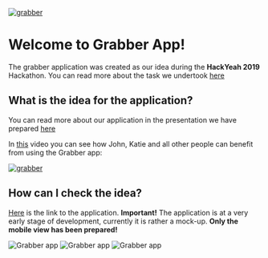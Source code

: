 [<img src="https://lh4.googleusercontent.com/FwZL7158CJOHq0UuBQoTS5fIM7fUoEury1g_CR5dfnPPwMNTv7VfKRQezVUedthXAQQfPSkMmE7zRWywh_bY=w958-h874-rw" alt="grabber">](https://drive.google.com/file/d/1_lRWjeKik6ncd8hXdWeJf0LplpyEv5gA/view?usp=sharing)

# Welcome to Grabber App!

The grabber application was created as our idea during the **HackYeah 2019** Hackathon. You can read more about the task we undertook [here](https://hackyeah.pl/wp-content/uploads/2019/09/PMI-zadanie-szczegolowe.pdf)

## What is the idea for the application?

You can read more about our application in the presentation we have prepared [here](https://drive.google.com/file/d/1X7DognJLUNI5g0sQ2Xv_ekAPcIa4FYbB/view?usp=sharing)

In [this](https://drive.google.com/file/d/1_lRWjeKik6ncd8hXdWeJf0LplpyEv5gA/view?usp=sharing) video you can see how John, Katie and all other people can benefit from using the Grabber app:

[<img src="https://lh4.googleusercontent.com/FwZL7158CJOHq0UuBQoTS5fIM7fUoEury1g_CR5dfnPPwMNTv7VfKRQezVUedthXAQQfPSkMmE7zRWywh_bY=w958-h874-rw" alt="grabber">](https://drive.google.com/file/d/1_lRWjeKik6ncd8hXdWeJf0LplpyEv5gA/view?usp=sharing)

## How can I check the idea?

[Here](https://xenodochial-bassi-8f6219.netlify.com/) is the link to the application. **Important!** The application is at a very early stage of development, currently it is rather a mock-up. **Only the mobile view has been prepared!**

<img src="https://lh5.googleusercontent.com/eFkwcKqsrBkcZMSHAM3QH3OXAswZTA1VG7TRdzfQYUpljwNpv6cQZuVz1N2C3hdpb56JgQg3vCC2vmT-Hc57=w958-h874" alt="Grabber app"/>

<img src="https://lh4.googleusercontent.com/mNv4plq2pmfk50t3bG48-UQ3oTtNSV1tfve2E9WLMUyQbhr3mwaGOd64NVBRaUrWu7wUu6WCDNXSGQ=w958-h922" alt="Grabber app"/>

<img src="https://lh4.googleusercontent.com/-9O1fVeQ2nGPmZXRaI-GaFX_NwUn-HodIxVIiEYhBbUvH_g6A6kE6Rb1sGQ3Yfo5hw80s-vFc-8P-w=w958-h922" alt="Grabber app"/>
